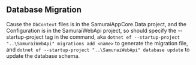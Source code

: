 ## Database Migration

Cause the `DbContext` files is in the SamuraiAppCore.Data project, and the Configuration is in the SamuraiWebApi project, so should specify the --startup-project tag in the command, aka `dotnet ef --startup-project "..\SamuraiWebApi" migrations add <name>` to generate the migration file, and `dotnet ef --startup-project "..\SamuraiWebApi" database update` to update the database schema.
